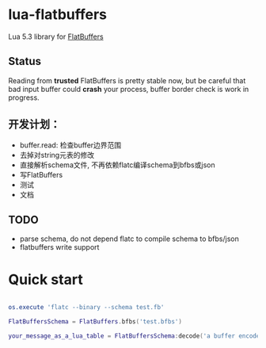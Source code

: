 # lua-flatbuffers

Lua 5.3 library for [FlatBuffers][flatbuffers]

## Status

Reading from **trusted** FlatBuffers is pretty stable now, but be careful
that bad input buffer could **crash** your process, buffer border check is
work in progress.

## 开发计划：

* buffer.read: 检查buffer边界范围
* 去掉对string元表的修改
* 直接解析schema文件, 不再依赖flatc编译schema到bfbs或json
* 写FlatBuffers
* 测试
* 文档

## TODO

* parse schema, do not depend flatc to compile schema to bfbs/json
* flatbuffers write support

# Quick start


```lua

os.execute 'flatc --binary --schema test.fb'

FlatBuffersSchema = FlatBuffers.bfbs('test.bfbs')

your_message_as_a_lua_table = FlatBuffersSchema:decode('a buffer encode a message in FlatBuffers format')

```


[flatbuffers]: https://github.com/google/flatbuffers
